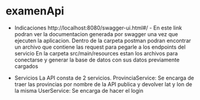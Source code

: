 # examenApi

- Indicaciones 
http://localhost:8080/swagger-ui.html#/ - En este link podran ver la documentacion generada por swagger una vez que ejecuten la aplicacion.
Dentro de la carpeta postman podran encontrar un archivo que contiene las request para pegarle a los endpoints del servicio
En la carpeta src/main/resources estan los archivos para conectarse y generar la base de datos con sus datos previamente cargados

- Servicios 
La API consta de 2 servicios.
ProvinciaService: Se encarga de traer las provincias por nombre de la API publica y devolver lat y lon de la misma
UserService: Se encarga de hacer el login



